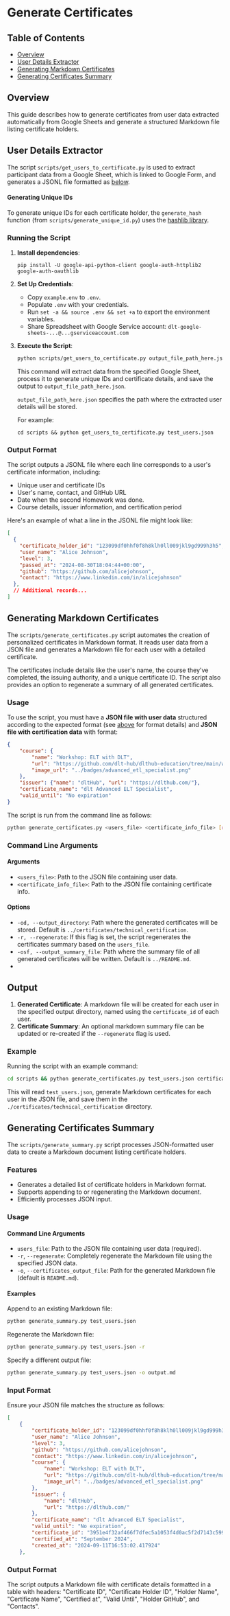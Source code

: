 # Generate Certificates

## Table of Contents

- [Overview](#overview)
- [User Details Extractor](#user-details-extractor)
- [Generating Markdown Certificates](#generating-markdown-certificates)
- [Generating Certificates Summary](#generating-certificates-summary)

## Overview
This guide describes how to generate certificates from user data extracted automatically 
from Google Sheets and generate a structured Markdown file listing certificate holders.


## User Details Extractor
The script `scripts/get_users_to_certificate.py` is used to extract participant data from a Google Sheet, 
which is linked to Google Form, and generates a JSONL file formatted as [below](#output-format).

#### Generating Unique IDs
To generate unique IDs for each certificate holder, the `generate_hash` function (from `scripts/generate_unique_id.py`) uses the [hashlib library](https://docs.python.org/3/library/hashlib.html).

### Running the Script
1. **Install dependencies**:
   ```shell
   pip install -U google-api-python-client google-auth-httplib2 google-auth-oauthlib
   ```
1. **Set Up Credentials**:
   - Copy `example.env` to `.env`.
   - Populate `.env` with your credentials.
   - Run `set -a && source .env && set +a` to export the environment variables.
   - Share Spreadsheet with Google Service account: `dlt-google-sheets-...@...gserviceaccount.com`
2. **Execute the Script**:
   ```bash
   python scripts/get_users_to_certificate.py output_file_path_here.json
   ```
   This command will extract data from the specified Google Sheet, process it to generate unique IDs and certificate details, and save the output to `output_file_path_here.json`.

   `output_file_path_here.json` specifies the path where the extracted user details will be stored.
   
   For example:
   ```shell
   cd scripts && python get_users_to_certificate.py test_users.json
   ```
   
### Output Format
The script outputs a JSONL file where each line corresponds to a user's certificate information, including:

- Unique user and certificate IDs
- User's name, contact, and GitHub URL
- Date when the second Homework was done.
- Course details, issuer information, and certification period

Here's an example of what a line in the JSONL file might look like:

```json
[
  {
    "certificate_holder_id": "123099df0hhf0f8h8klh0ll009jkl9gd999h3h5",
    "user_name": "Alice Johnson",
    "level": 3,
    "passed_at": "2024-08-30T18:04:44+00:00",
    "github": "https://github.com/alicejohnson",
    "contact": "https://www.linkedin.com/in/alicejohnson"
  },
  // Additional records...
]
```

## Generating Markdown Certificates

The `scripts/generate_certificates.py` script automates the creation of personalized certificates in Markdown format. 
It reads user data from a JSON file and generates a Markdown file for each user with a detailed certificate.

The certificates include details like the user's name, the course they've completed, 
the issuing authority, and a unique certificate ID. 
The script also provides an option to regenerate a summary of all generated certificates.

### Usage

To use the script, you must have a **JSON file with user data** structured according to the expected format (see [above](#output-format) for format details)
and **JSON file with certification data** with format:
```json
{
    "course": {
        "name": "Workshop: ELT with DLT",
        "url": "https://github.com/dlt-hub/dlthub-education/tree/main/workshops/workshop_august_2024",
        "image_url": "../badges/advanced_etl_specialist.png"
    },
    "issuer": {"name": "dltHub", "url": "https://dlthub.com/"},
    "certificate_name": "dlt Advanced ELT Specialist",
    "valid_until": "No expiration"
}
```
The script is run from the command line as follows:

```bash
python generate_certificates.py <users_file> <certificate_info_file> [options]
```

### Command Line Arguments

#### Arguments

- `<users_file>`: Path to the JSON file containing user data.
- `<certificate_info_file>`: Path to the JSON file containing certificate info.

#### Options

- `-od, --output_directory`: Path where the generated certificates will be stored. Default is `../certificates/technical_certification`.
- `-r, --regenerate`: If this flag is set, the script regenerates the certificates summary based on the `users_file`.
- `-osf, --output_summary_file`: Path where the summary file of all generated certificates will be written. Default is `../README.md`.
- 
## Output

1. **Generated Certificate**: A markdown file will be created for each user in the specified output directory, named using the `certificate_id` of each user.
2. **Certificate Summary**: An optional markdown summary file can be updated or re-created if the `--regenerate` flag is used.

### Example

Running the script with an example command:

```bash
cd scripts && python generate_certificates.py test_users.json certificate_info.json -od ../certificates/technical_certification -r -osf ../README.md
```

This will read `test_users.json`, generate Markdown certificates for each user in the JSON file, 
and save them in the `./certificates/technical_certification` directory.


## Generating Certificates Summary

The `scripts/generate_summary.py` script processes JSON-formatted user data to create a Markdown document listing certificate holders.

### Features
- Generates a detailed list of certificate holders in Markdown format.
- Supports appending to or regenerating the Markdown document.
- Efficiently processes JSON input.

### Usage

#### Command Line Arguments
- `users_file`: Path to the JSON file containing user data (required).
- `-r`, `--regenerate`: Completely regenerate the Markdown file using the specified JSON data.
- `-o`, `--certificates_output_file`: Path for the generated Markdown file (default is `README.md`).

#### Examples
Append to an existing Markdown file:
```bash
python generate_summary.py test_users.json
```

Regenerate the Markdown file:
```bash
python generate_summary.py test_users.json -r
```

Specify a different output file:
```bash
python generate_summary.py test_users.json -o output.md
```

### Input Format
Ensure your JSON file matches the structure as follows:
```json
[
    {
        "certificate_holder_id": "123099df0hhf0f8h8klh0ll009jkl9gd999h3h5",
        "user_name": "Alice Johnson",
        "level": 3,
        "github": "https://github.com/alicejohnson",
        "contact": "https://www.linkedin.com/in/alicejohnson",
        "course": {
            "name": "Workshop: ELT with DLT",
            "url": "https://github.com/dlt-hub/dlthub-education/tree/main/workshops/workshop_august_2024",
            "image_url": "../badges/advanced_etl_specialist.png"
        },
        "issuer": {
            "name": "dltHub",
            "url": "https://dlthub.com/"
        },
        "certificate_name": "dlt Advanced ELT Specialist",
        "valid_until": "No expiration",
        "certificate_id": "3951e4f32af466f7dfec5a1053f4d0ac5f2d7143c599d7ada2b6bff0e28e4521",
        "certified_at": "September 2024",
        "created_at": "2024-09-11T16:53:02.417924"
    },
```

### Output Format
The script outputs a Markdown file with certificate details formatted in a table with headers: "Certificate ID", "Certificate Holder ID", "Holder Name", "Certificate Name", "Certified at", "Valid Until", "Holder GitHub", and "Contacts".
